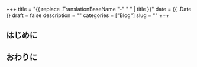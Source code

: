 +++
title = "{{ replace .TranslationBaseName "-" " " | title }}"
date = {{ .Date }}
draft = false
description = ""
categories = ["Blog"]
slug = ""
+++

## はじめに

## おわりに
